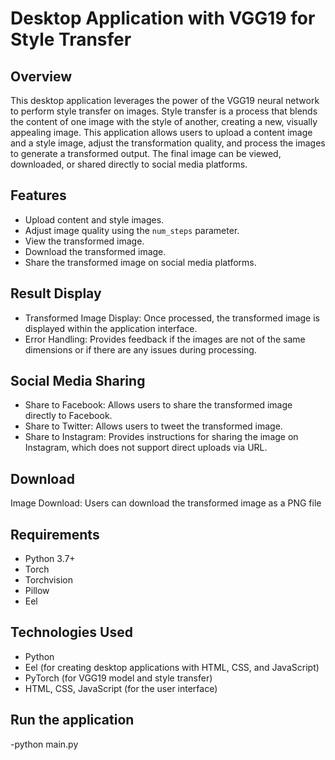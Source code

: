 # Desktop Application with VGG19 for Style Transfer

## Overview
This desktop application leverages the power of the VGG19 neural network to perform style transfer on images. Style transfer is a process that blends the content of one image with the style of another, creating a new, visually appealing image. This application allows users to upload a content image and a style image, adjust the transformation quality, and process the images to generate a transformed output. The final image can be viewed, downloaded, or shared directly to social media platforms.

## Features
- Upload content and style images.
- Adjust image quality using the `num_steps` parameter.
- View the transformed image.
- Download the transformed image.
- Share the transformed image on social media platforms.
  
## Result Display
- Transformed Image Display: Once processed, the transformed image is displayed within the application interface.
- Error Handling: Provides feedback if the images are not of the same dimensions or if there are any issues during processing.

## Social Media Sharing
- Share to Facebook: Allows users to share the transformed image directly to Facebook.
- Share to Twitter: Allows users to tweet the transformed image.
- Share to Instagram: Provides instructions for sharing the image on Instagram, which does not support direct uploads via URL.

## Download
Image Download: Users can download the transformed image as a PNG file

## Requirements
- Python 3.7+
- Torch
- Torchvision
- Pillow
- Eel

## Technologies Used
- Python
- Eel (for creating desktop applications with HTML, CSS, and JavaScript)
- PyTorch (for VGG19 model and style transfer)
- HTML, CSS, JavaScript (for the user interface)

## Run the application 
-python main.py

    
